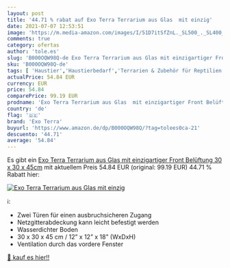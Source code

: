 ```yaml
---
layout: post
title: '44.71 % rabat auf Exo Terra Terrarium aus Glas  mit einzig'
date: 2021-07-07 12:53:51
image: 'https://m.media-amazon.com/images/I/51D7itSfZnL._SL500_._SL400_.jpg'
comments: true
category: ofertas
author: 'tole.es'
slug: 'B000OQW98Q-de Exo Terra Terrarium aus Glas mit einzigartiger Front...'
sku: 'B000OQW98Q-de'
tags: [ 'Haustier','Haustierbedarf','Terrarien & Zubehör für Reptilien & Amphibien','Terrarien für Reptilien & Amphibien','Terraristikbedarf','exo terra', ]
actualPrice: 54.84 EUR
currency: EUR
price: 54.84
comparePrice: 99.19 EUR
prodname: 'Exo Terra Terrarium aus Glas  mit einzigartiger Front Belüftung  30 x 30 x 45cm'
country: 'de'
flag: '🇩🇪'
brand: 'Exo Terra'
buyurl: 'https://www.amazon.de/dp/B000OQW98Q/?tag=tolees0ca-21'
descuento: '44.71'
average: '54.84'
---
```


Es gibt ein [Exo Terra Terrarium aus Glas  mit einzigartiger Front Belüftung  30 x 30 x 45cm](https://www.amazon.de/dp/B000OQW98Q/?tag=tolees0ca-21) mit aktuellem Preis 54.84 EUR (original: 99.19 EUR) 44.71 % Rabatt hier:

[![Exo Terra Terrarium aus Glas  mit einzig](https://m.media-amazon.com/images/I/51D7itSfZnL._SL500_._SL400_.jpg)](https://www.amazon.de/dp/B000OQW98Q/?tag=tolees0ca-21)

ℹ️:

- Zwei Türen für einen ausbruchsicheren Zugang
- Netzgitterabdeckung kann leicht befestigt werden
- Wasserdichter Boden
- 30 x 30 x 45 cm / 12” x 12” x 18” (WxDxH)
- Ventilation durch das vordere Fenster

[🛒 kauf es hier!!](https://www.amazon.de/dp/B000OQW98Q/?tag=tolees0ca-21)
